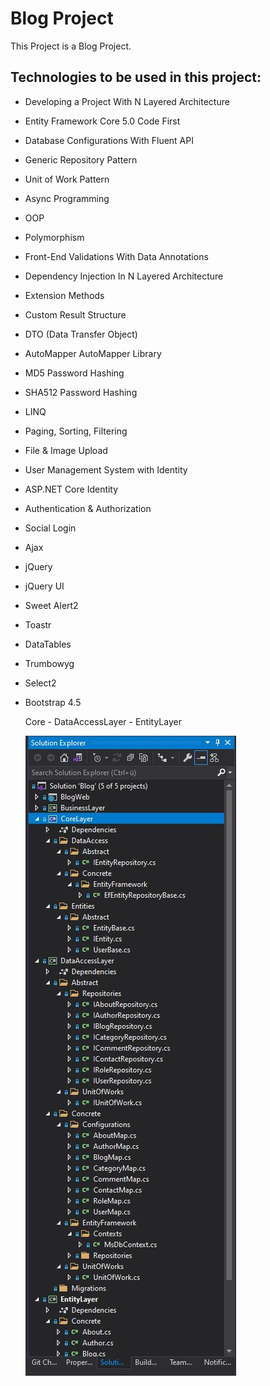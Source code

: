 # Blog Project

This Project is a Blog Project.

## Technologies to be used in this project:

- Developing a Project With N Layered Architecture
- Entity Framework Core 5.0 Code First
- Database Configurations With Fluent API
- Generic Repository Pattern
- Unit of Work Pattern
- Async Programming
- OOP
- Polymorphism
- Front-End Validations With Data Annotations
- Dependency Injection In N Layered Architecture
- Extension Methods
- Custom Result Structure
- DTO (Data Transfer Object)
- AutoMapper AutoMapper Library
- MD5 Password Hashing
- SHA512 Password Hashing
- LINQ
- Paging, Sorting, Filtering
- File & Image Upload
- User Management System with Identity
- ASP.NET Core Identity
- Authentication & Authorization
- Social Login
- Ajax
- jQuery
- jQuery UI
- Sweet Alert2
- Toastr
- DataTables
- Trumbowyg
- Select2
- Bootstrap 4.5


  
  <p>Core - DataAccessLayer - EntityLayer <p/>
  <img src="https://github.com/fdeniz07/Blog/blob/master/Images/Core%20-%20DAL%20-%20Entity%20Layer.JPG" />

